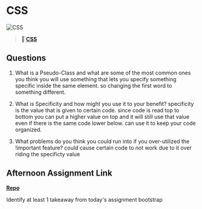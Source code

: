 # CSS

![CSS](https://bcw.blob.core.windows.net/public/cssUnit/1411879719053976)

> **📖 [CSS](https://codeworksacademy.com/fs-student-guide/resources/wk1/03-CSS)**

## Questions

1. What is a Pseudo-Class and what are some of the most common ones you think you will use 
something that lets you specify something specific inside the same element. so changing the first word to something different. 

2. What is Specificity and how might you use it to your benefit?
specificity is the value that is given to certain code. since code is read top to bottom you can put a higher value on top and it will still use that value even if there is the same code lower below. can use it to keep your code organized.

3. What problems do you think you could run into if you over-utilized the !important feature? 
could cause certain code to not work due to it over riding the specificty value

## Afternoon Assignment Link

**[Repo](https://github.com/brysonrupp/resume)**

Identify at least 1 takeaway from today's assignment
bootstrap
